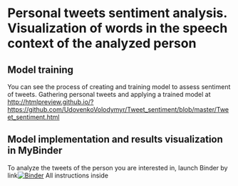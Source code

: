 # Personal tweets sentiment analysis. Visualization of words in the speech context of the analyzed person


## Model training
You can see the process of creating and training model to assess sentiment of tweets. Gathering personal tweets and applying a trained model at <br>
http://htmlpreview.github.io/?https://github.com/UdovenkoVolodymyr/Tweet_sentiment/blob/master/Tweet_sentiment.html


## Model implementation and results visualization in MyBinder
To analyze the tweets of the person you are interested in, launch Binder by link[![Binder](https://mybinder.org/badge_logo.svg)](https://mybinder.org/v2/gh/UdovenkoVolodymyr/Tweet_sentiment/master) All instructions inside
